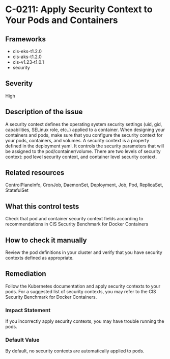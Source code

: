 # C-0211: Apply Security Context to Your Pods and Containers

## Frameworks
* cis-eks-t1.2.0
* cis-aks-t1.2.0
* cis-v1.23-t1.0.1
* security
 
## Severity
High

## Description of the issue
A security context defines the operating system security settings (uid, gid, capabilities, SELinux role, etc..) applied to a container. When designing your containers and pods, make sure that you configure the security context for your pods, containers, and volumes. A security context is a property defined in the deployment yaml. It controls the security parameters that will be assigned to the pod/container/volume. There are two levels of security context: pod level security context, and container level security context.
 
## Related resources
ControlPlaneInfo, CronJob, DaemonSet, Deployment, Job, Pod, ReplicaSet, StatefulSet
 
## What this control tests 
Check that pod and container security context fields according to recommendations in CIS Security Benchmark for Docker Containers
 
## How to check it manually 
Review the pod definitions in your cluster and verify that you have security contexts defined as appropriate.
 
## Remediation
Follow the Kubernetes documentation and apply security contexts to your pods. For a suggested list of security contexts, you may refer to the CIS Security Benchmark for Docker Containers.
 
### Impact Statement
If you incorrectly apply security contexts, you may have trouble running the pods.
 
### Default Value
By default, no security contexts are automatically applied to pods.
 
